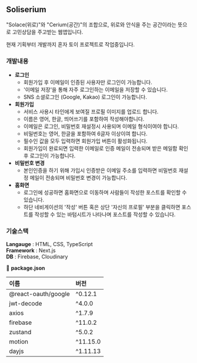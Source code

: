 ## Soliserium

"Solace(위로)"와 "Cerium(공간)"의 조합으로, 위로와 안식을 주는 공간이라는 뜻으로 고민상담을 주고받는 웹앱입니다.

현재 기획부터 개발까지 혼자 토이 프로젝트로 작업중입니다.

### 개발내용

- **로그인**
  - 회원가입 후 이메일이 인증된 사용자만 로그인이 가능합니다.
  - '이메일 저장'을 통해 자주 로그인하는 이메일을 저장할 수 있습니다.
  - SNS 소셜로그인 (Google, Kakao) 로그인이 가능합니다.
- **회원가입**
  - 서비스 사용시 타인에게 보여질 프로필 이미지를 업로드 합니다.
  - 이름은 영어, 한글, 띄어쓰기를 포함하여 작성해야합니다.
  - 이메일은 로그인, 비밀번호 재설정시 사용되며 이메일 형식이여야 합니다.
  - 비밀번호는 영어, 한글을 포함하여 6글자 이상이여 합니다.
  - 필수인 값을 모두 입력하면 회원가입 버튼이 활성화됩니다.
  - 회원가입이 완료되면 입력한 이메일로 인증 메일이 전송되며 받은 메일함 확인 후 로그인이 가능합니다.
- **비밀번호 변경**
  - 본인인증을 하기 위해 가입시 인증받은 이메일 주소를 입력하면 비밀번호 재설정 메일이 전송되며 비밀번호 변경이 가능합니다.
- **홈화면**
  - 로그인에 성공하면 홈화면으로 이동하며 사람들이 작성한 포스트를 확인할 수 있습니다.
  - 하단 네비게이션의 '작성' 버튼 혹은 상단 '자신의 프로필' 부분을 클릭하면 포스트를 작성할 수 있는 바텀시트가 나타나며 포스트를 작성할 수 있습니다.

### 기술스택

**Langauge** : HTML, CSS, TypeScript  
**Framework** : Next.js  
**DB** : Firebase, Cloudinary

:memo: **package.json**

| 이름                | 버전     |
| :------------------ | :------- |
| @react-oauth/google | ^0.12.1  |
| jwt-decode          | ^4.0.0   |
| axios               | ^1.7.9   |
| firebase            | ^11.0.2  |
| zustand             | ^5.0.2   |
| motion              | ^11.15.0 |
| dayjs               | ^1.11.13 |
